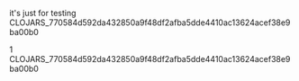 it's just for testing
CLOJARS_770584d592da432850a9f48df2afba5dde4410ac13624acef38e9ba00b0


1
CLOJARS_770584d592da432850a9f48df2afba5dde4410ac13624acef38e9ba00b0
